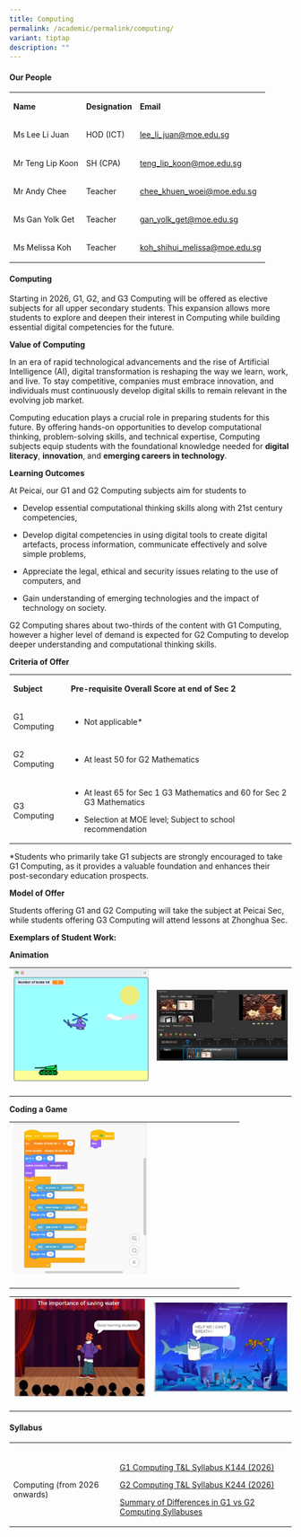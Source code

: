 ```yaml
---
title: Computing
permalink: /academic/permalink/computing/
variant: tiptap
description: ""
---
```

<h4><strong>Our People</strong></h4>
<table style="minWidth: 75px">
<colgroup>
<col>
<col>
<col>
</colgroup>
<tbody>
<tr>
<td rowspan="1" colspan="1">
<p><strong>Name</strong>
</p>
</td>
<td rowspan="1" colspan="1">
<p><strong>Designation</strong>
</p>
</td>
<td rowspan="1" colspan="1">
<p><strong>Email</strong>
</p>
</td>
</tr>
<tr>
<td rowspan="1" colspan="1">
<p>Ms Lee Li Juan</p>
</td>
<td rowspan="1" colspan="1">
<p>HOD (ICT)</p>
</td>
<td rowspan="1" colspan="1">
<p><a href="mailto:lee_li_juan@moe.edu.sg" rel="noopener noreferrer nofollow" target="_blank">lee_li_juan@moe.edu.sg</a>
</p>
</td>
</tr>
<tr>
<td rowspan="1" colspan="1">
<p>Mr Teng Lip Koon</p>
</td>
<td rowspan="1" colspan="1">
<p>SH (CPA)</p>
</td>
<td rowspan="1" colspan="1">
<p><a href="mailto:teng_lip_koon@moe.edu.sg" rel="noopener noreferrer nofollow" target="_blank">teng_lip_koon@moe.edu.sg</a>
</p>
</td>
</tr>
<tr>
<td rowspan="1" colspan="1">
<p>Mr Andy Chee</p>
</td>
<td rowspan="1" colspan="1">
<p>Teacher</p>
</td>
<td rowspan="1" colspan="1">
<p><a href="mailto:chee_khuen_woei@moe.edu.sg" rel="noopener noreferrer nofollow" target="_blank">chee_khuen_woei@moe.edu.sg</a>
</p>
</td>
</tr>
<tr>
<td rowspan="1" colspan="1">
<p>Ms Gan Yolk Get</p>
</td>
<td rowspan="1" colspan="1">
<p>Teacher</p>
</td>
<td rowspan="1" colspan="1">
<p><a href="mailto:gan_yolk_get@moe.edu.sg" rel="noopener noreferrer nofollow" target="_blank">gan_yolk_get@moe.edu.sg</a>
</p>
</td>
</tr>
<tr>
<td rowspan="1" colspan="1">
<p>Ms Melissa Koh</p>
</td>
<td rowspan="1" colspan="1">
<p>Teacher</p>
</td>
<td rowspan="1" colspan="1">
<p><a href="mailto:koh_shihui_melissa@moe.edu.sg" rel="noopener noreferrer nofollow" target="_blank">koh_shihui_melissa@moe.edu.sg</a>
</p>
</td>
</tr>
</tbody>
</table>
<h4><strong>Computing</strong></h4>
<p>Starting in 2026, G1, G2, and G3 Computing will be offered as elective
subjects for all upper secondary students. This expansion allows more students
to explore and deepen their interest in Computing while building essential
digital competencies for the future.</p>
<p><strong>Value of Computing</strong>
</p>
<p>In an era of rapid technological advancements and the rise of Artificial
Intelligence (AI), digital transformation is reshaping the way we learn,
work, and live. To stay competitive, companies must embrace innovation,
and individuals must continuously develop digital skills to remain relevant
in the evolving job market.</p>
<p>Computing education plays a crucial role in preparing students for this
future. By offering hands-on opportunities to develop computational thinking,
problem-solving skills, and technical expertise, Computing subjects equip
students with the foundational knowledge needed for <strong>digital literacy</strong>, <strong>innovation</strong>,
and <strong>emerging careers in technology</strong>.</p>
<p><strong>Learning Outcomes</strong>
</p>
<p>At Peicai, our G1 and G2 Computing subjects aim for students to</p>
<ul data-tight="true" class="tight">
<li>
<p>Develop essential computational thinking skills along with 21st century
competencies,</p>
</li>
<li>
<p>Develop digital competencies in using digital tools to create digital
artefacts, process information, communicate effectively and solve simple
problems,</p>
</li>
<li>
<p>Appreciate the legal, ethical and security issues relating to the use
of computers, and</p>
</li>
<li>
<p>Gain understanding of emerging technologies and the impact of technology
on society.</p>
</li>
</ul>
<p>G2 Computing shares about two-thirds of the content with G1 Computing,
however a higher level of demand is expected for G2 Computing to develop
deeper understanding and computational thinking skills.</p>
<p><strong>Criteria of Offer</strong>
</p>
<table style="minWidth: 50px">
<colgroup>
<col>
<col>
</colgroup>
<tbody>
<tr>
<td rowspan="1" colspan="1">
<p><strong>Subject</strong>
</p>
</td>
<td rowspan="1" colspan="1">
<p><strong>Pre-requisite Overall Score at end of Sec 2</strong>
</p>
</td>
</tr>
<tr>
<td rowspan="1" colspan="1">
<p>G1 Computing</p>
</td>
<td rowspan="1" colspan="1">
<ul data-tight="true" class="tight">
<li>
<p>Not applicable*</p>
</li>
</ul>
</td>
</tr>
<tr>
<td rowspan="1" colspan="1">
<p>G2 Computing</p>
</td>
<td rowspan="1" colspan="1">
<ul data-tight="true" class="tight">
<li>
<p>At least 50 for G2 Mathematics</p>
</li>
</ul>
</td>
</tr>
<tr>
<td rowspan="1" colspan="1">
<p>G3 Computing</p>
</td>
<td rowspan="1" colspan="1">
<ul data-tight="true" class="tight">
<li>
<p>At least 65 for Sec 1 G3 Mathematics and 60 for Sec 2 G3 Mathematics</p>
</li>
<li>
<p>Selection at MOE level; Subject to school recommendation</p>
</li>
</ul>
</td>
</tr>
</tbody>
</table>
<p>*Students who primarily take G1 subjects are strongly encouraged to take
G1 Computing, as it provides a valuable foundation and enhances their post-secondary
education prospects.</p>
<p><strong>Model of Offer</strong>
</p>
<p>Students offering G1 and G2 Computing will take the subject at Peicai
Sec, while students offering G3 Computing will attend lessons at Zhonghua
Sec.</p>
<p><strong>Exemplars of Student Work:</strong>
</p>
<p><strong>Animation</strong>
</p>
<table style="minWidth: 50px">
<colgroup>
<col>
<col>
</colgroup>
<tbody>
<tr>
<td rowspan="1" colspan="1">
<div class="isomer-image-wrapper">
<img style="width: 100%;" height="auto" width="100%" src="/images/Cpa_game1.jpg">
</div>
</td>
<td rowspan="1" colspan="1">
<div class="isomer-image-wrapper">
<img style="width: 100%;" height="auto" width="100%" src="/images/Cpa_game3.jpg">
</div>
</td>
</tr>
<tr>
<td rowspan="1" colspan="1">
<p></p>
</td>
<td rowspan="1" colspan="1">
<p></p>
</td>
</tr>
</tbody>
</table>
<p><strong>Coding a Game</strong>
</p>
<table style="minWidth: 25px">
<colgroup>
<col>
</colgroup>
<tbody>
<tr>
<td rowspan="1" colspan="1">
<div class="isomer-image-wrapper">
<img style="width: 60%;" height="auto" width="100%" src="/images/Cpa_game2.jpg">
</div>
</td>
</tr>
<tr>
<td rowspan="1" colspan="1">
<p></p>
</td>
</tr>
</tbody>
</table>
<table style="minWidth: 50px">
<colgroup>
<col>
<col>
</colgroup>
<tbody>
<tr>
<td rowspan="1" colspan="1">
<div class="isomer-image-wrapper">
<img style="width: 100%;" height="auto" width="100%" src="/images/Cpa_game4.jpg">
</div>
</td>
<td rowspan="1" colspan="1">
<div class="isomer-image-wrapper">
<img style="width: 100%;" height="auto" width="100%" src="/images/Cpa_game5.jpg">
</div>
</td>
</tr>
<tr>
<td rowspan="1" colspan="1">
<p></p>
</td>
<td rowspan="1" colspan="1">
<p></p>
</td>
</tr>
</tbody>
</table>
<h4><strong>Syllabus</strong></h4>
<table style="minWidth: 50px">
<colgroup>
<col>
<col>
</colgroup>
<tbody>
<tr>
<td rowspan="1" colspan="1">
<p></p>
</td>
<td rowspan="1" colspan="1">
<p></p>
</td>
</tr>
<tr>
<td rowspan="1" colspan="1">
<p>Computing (from 2026 onwards)</p>
</td>
<td rowspan="1" colspan="1">
<p><a href="https://drive.google.com/file/d/1gJGbJ0sEH1qlWoFuYYEmjSoIhuhs8_6H" rel="noopener noreferrer nofollow" target="_blank">G1 Computing T&amp;L Syllabus K144 (2026)</a>
</p>
<p><a href="https://drive.google.com/file/d/1pO9Z1JpJk9eblBEPBbnrF_39k9LCDOL9" rel="noopener noreferrer nofollow" target="_blank">G2 Computing T&amp;L Syllabus K244 (2026)</a>
</p>
<p><a href="https://drive.google.com/file/d/1scqURCiU1lllsHHR1Z-T1NEwjHXW1-hK" rel="noopener noreferrer nofollow" target="_blank">Summary of Differences in G1 vs G2 Computing Syllabuses</a>
</p>
</td>
</tr>
</tbody>
</table>
<p>&nbsp;</p>